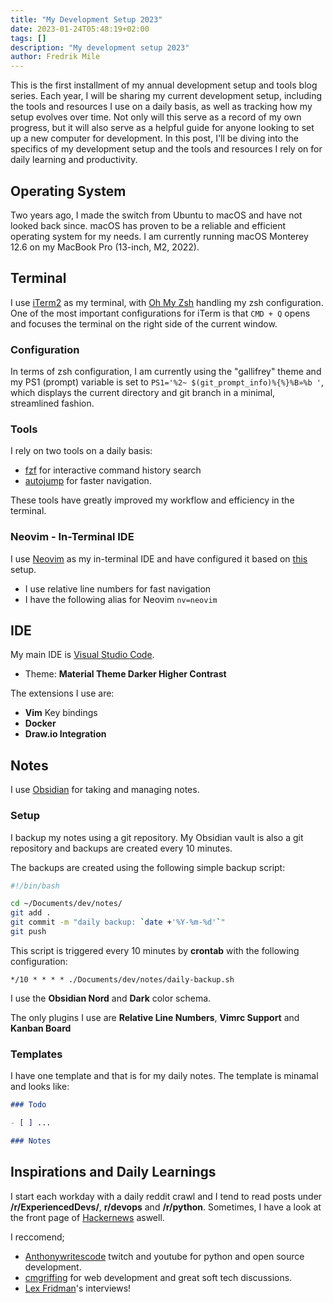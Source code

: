 ```yaml
---
title: "My Development Setup 2023"
date: 2023-01-24T05:48:19+02:00
tags: []
description: "My development setup 2023"
author: Fredrik Mile
---
```


This is the first installment of my annual development setup and tools blog series. Each year, I will be sharing my current development setup, including the tools and resources I use on a daily basis, as well as tracking how my setup evolves over time. Not only will this serve as a record of my own progress, but it will also serve as a helpful guide for anyone looking to set up a new computer for development. In this post, I'll be diving into the specifics of my development setup and the tools and resources I rely on for daily learning and productivity.

## Operating System

Two years ago, I made the switch from Ubuntu to macOS and have not looked back since. macOS has proven to be a reliable and efficient operating system for my needs. I am currently running macOS Monterey 12.6 on my MacBook Pro (13-inch, M2, 2022).

## Terminal

I use [iTerm2](https://iterm2.com/) as my terminal, with [Oh My Zsh](https://ohmyz.sh/) handling my zsh configuration. One of the most important configurations for iTerm is that `CMD + Q` opens and focuses the terminal on the right side of the current window.

### Configuration

In terms of zsh configuration, I am currently using the "gallifrey" theme and my PS1 (prompt) variable is set to `PS1='%2~ $(git_prompt_info)%{%}%B»%b '`, which displays the current directory and git branch in a minimal, streamlined fashion.

### Tools

I rely on two tools on a daily basis:
- [fzf](https://github.com/junegunn/fzf) for interactive command history search
- [autojump](https://github.com/wting/autojump) for faster navigation.

These tools have greatly improved my workflow and efficiency in the terminal.

### Neovim - In-Terminal IDE

I use [Neovim](https://neovim.io/) as my in-terminal IDE and have configured it based on [this](https://github.com/LunarVim/nvim-basic-ide) setup.
- I use relative line numbers for fast navigation
- I have the following alias for Neovim `nv=neovim`

## IDE

My main IDE is [Visual Studio Code](https://code.visualstudio.com/).
- Theme: **Material Theme Darker Higher Contrast**

The extensions I use are:
- **Vim** Key bindings
- **Docker**
- **Draw.io Integration**

## Notes

I use [Obsidian](https://obsidian.md/) for taking and managing notes.

### Setup

I backup my notes using a git repository. My Obsidian vault is also a git repository and backups are created every 10 minutes.

The backups are created using the following simple backup script:
```bash
#!/bin/bash

cd ~/Documents/dev/notes/
git add .
git commit -m "daily backup: `date +'%Y-%m-%d'`"
git push
```

This script is triggered every 10 minutes by **crontab** with the following configuration:

```
*/10 * * * * ./Documents/dev/notes/daily-backup.sh
```

I use the **Obsidian Nord** and **Dark** color schema.

The only plugins I use are **Relative Line Numbers**,  **Vimrc Support** and **Kanban Board**

### Templates

I have one template and that is for my daily notes.
The template is minamal and looks like:

```md
### Todo

- [ ] ...

### Notes

```

## Inspirations and Daily Learnings

I start each workday with a daily reddit crawl and I tend to read posts under **/r/ExperiencedDevs/**, **r/devops** and **/r/python**.
Sometimes, I have a look at the front page of [Hackernews](https://news.ycombinator.com/) aswell.

I reccomend; 

- [Anthonywritescode](https://www.twitch.tv/anthonywritescode) twitch and youtube for python and open source development.
- [cmgriffing](https://www.twitch.tv/cmgriffing) for web development and great soft tech discussions.
- [Lex Fridman](https://www.youtube.com/@lexfridman)'s interviews!
